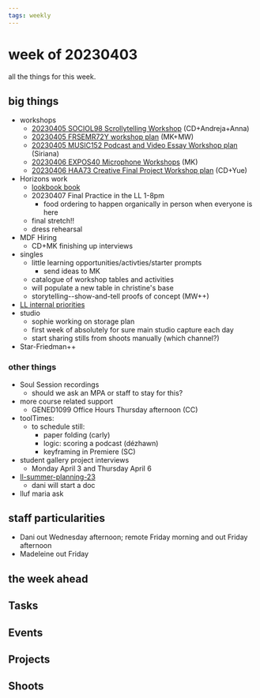 ```yaml
---
tags: weekly
---
```


# week of 20230403

all the things for this week.

## big things
* workshops
    * [20230405 SOCIOL98 Scrollytelling Workshop](/JPw0VZU5R-eG0PW3RGmYAA) (CD+Andreja+Anna)
    * [20230405 FRSEMR72Y workshop plan](/E_vTqa2USn-CDvrzgB-nAg) (MK+MW)
    * [20230405 MUSIC152 Podcast and Video Essay Workshop plan](/d0SBEN8QRSKLKwFxwVbcbw) (Siriana)
    * [20230406 EXPOS40 Microphone Workshops](/My0eLwKNR7yU2Bxj-ulk2A) (MK)
    * [20230406 HAA73 Creative Final Project Workshop plan](/b8pNIcuvTHauozfsQNotaA) (CD+Yue)
* Horizons work
    * [lookbook book](https://hackmd.io/@ll-22-23/rJIqhIF2o/%2FNNqoqIX3RR2Mi1CWI104Ag)
    * 20230407 Final Practice in the LL 1-8pm
        * food ordering to happen organically in person when everyone is here
    * final stretch!!
    * dress rehearsal
* MDF Hiring
    * CD+MK finishing up interviews
* singles 
    * little learning opportunities/activties/starter prompts
        * send ideas to MK
    * catalogue of workshop tables and activities
    * will populate a new table in christine's base
    * storytelling--show-and-tell proofs of concept (MW++)
* [LL internal priorities](/o96eQvz7Q_26-lOEt5cwpw)
* studio
    * sophie working on storage plan
    * first week of absolutely for sure main studio capture each day
    * start sharing stills from shoots manually (which channel?)
* Star-Friedman++


### other things
* Soul Session recordings
    * should we ask an MPA or staff to stay for this? 
* more course related support
    * GENED1099 Office Hours Thursday afternoon (CC)
* toolTimes:
    * to schedule still:
        * paper folding (carly)
        * logic: scoring a podcast (dézhawn)
        * keyframing in Premiere (SC)
* student gallery project interviews
    * Monday April 3 and Thursday April 6 
* [ll-summer-planning-23](/jCXRNVq9QT21KT1OrKVjMA)
    * dani will start a doc
* lluf maria ask

## staff particularities
* Dani out Wednesday afternoon; remote Friday morning and out Friday afternoon
* Madeleine out Friday

## the week ahead



## Tasks

## Events

## Projects

## Shoots